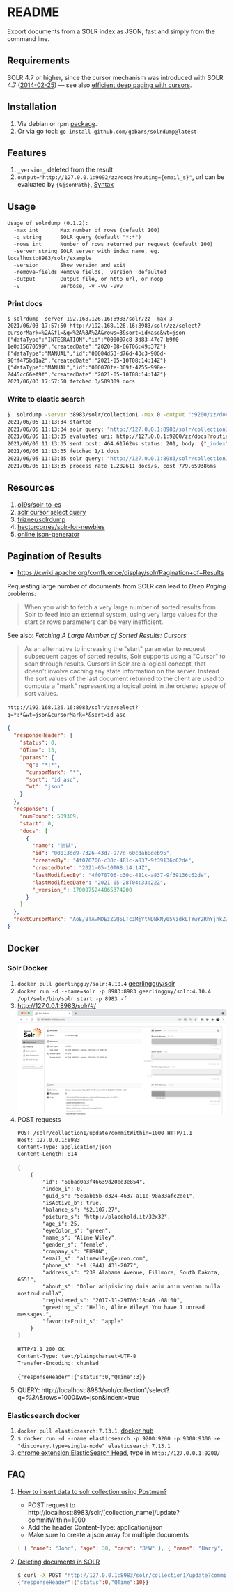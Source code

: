 # README

Export documents from a SOLR index as JSON, fast and simply from the command line.

## Requirements

SOLR 4.7 or higher, since the cursor mechanism was introduced with SOLR 4.7
([2014-02-25](https://archive.apache.org/dist/lucene/solr/4.7.0/)) &mdash; see
also [efficient deep paging with cursors](https://solr.pl/en/2014/03/10/solr-4-7-efficient-deep-paging/).

## Installation

1. Via debian or rpm [package](https://github.com/gobars/solrdump/releases).
2. Or via go tool: `go install github.com/gobars/solrdump@latest`

## Features

1. `_version_` deleted from the result
2. `output="http://127.0.0.1:9092/zz/docs?routing={email_s}"`, url can be evaluated by `{GjsonPath}`, [Syntax](https://github.com/bingoohuang/jj/blob/master/SYNTAX.md)

## Usage

```shell
Usage of solrdump (0.1.2):
  -max int       Max number of rows (default 100)
  -q string      SOLR query (default "*:*")
  -rows int      Number of rows returned per request (default 100)
  -server string SOLR server with index name, eg. localhost:8983/solr/example
  -version       Show version and exit
  -remove-fields Remove fields, _version_ defaulted
  -output        Output file, or http url, or noop
  -v             Verbose, -v -vv -vvv
```

### Print docs

```shell
$ solrdump -server 192.168.126.16:8983/solr/zz -max 3          
2021/06/03 17:57:50 http://192.168.126.16:8983/solr/zz/select?cursorMark=%2A&fl=&q=%2A%3A%2A&rows=3&sort=id+asc&wt=json
{"dataType":"INTEGRATION","id":"000007c8-3d83-47c7-b9f0-1e0d15670599","createdDate":"2020-08-06T06:49:37Z"}
{"dataType":"MANUAL","id":"00004d53-d76d-43c3-906d-90ff475bd1a2","createdDate":"2021-05-10T08:14:14Z"}
{"dataType":"MANUAL","id":"000070fe-309f-4755-998e-2445cc66ef9f","createdDate":"2021-05-10T08:14:14Z"}
2021/06/03 17:57:50 fetched 3/509309 docs
```

### Write to elastic search

```sh
$  solrdump -server :8983/solr/collection1 -max 0 -output ":9200/zz/docs?routing={email_s}" -vv
2021/06/05 11:13:34 started
2021/06/05 11:13:34 solr query: "http://127.0.0.1:8983/solr/collection1/select?cursorMark=*&fl=&q=*:*&rows=1000&sort=id asc&wt=json"
2021/06/05 11:13:35 evaluated uri: http://127.0.0.1:9200/zz/docs?routing=alinewiley@euron.com
2021/06/05 11:13:35 sent cost: 464.61762ms status: 201, body: {"_index":"zz","_type":"docs","_id":"4Bgp2nkBPW9--6YOYTIv","_version":1,"result":"created","_shards":{"total":2,"successful":1,"failed":0},"_seq_no":0,"_primary_term":1}
2021/06/05 11:13:35 fetched 1/1 docs
2021/06/05 11:13:35 solr query: "http://127.0.0.1:8983/solr/collection1/select?cursorMark=AoE4NjBiYWQwYTNmNDY2MzlkMjBlZDNlODU1&fl=&q=*:*&rows=1000&sort=id asc&wt=json"
2021/06/05 11:13:35 process rate 1.282611 docs/s, cost 779.659386ms
```

## Resources

1. [o19s/solr-to-es](https://github.com/o19s/solr-to-es)
2. [solr cursor select query](https://github.com/frizner/glsolr)
3. [frizner/solrdump](https://github.com/frizner/solrdump)
4. [hectorcorrea/solr-for-newbies](https://github.com/hectorcorrea/solr-for-newbies)
5. [online json-generator](https://www.json-generator.com)

## Pagination of Results

* https://cwiki.apache.org/confluence/display/solr/Pagination+of+Results

Requesting large number of documents from SOLR can lead to *Deep Paging*
problems:

> When you wish to fetch a very large number of sorted results from Solr to
> feed into an external system, using very large values for the start or rows
> parameters can be very inefficient.

See also: *Fetching A Large Number of Sorted Results: Cursors*

> As an alternative to increasing the "start" parameter to request subsequent
> pages of sorted results, Solr supports using a "Cursor" to scan through
> results. Cursors in Solr are a logical concept, that doesn't involve caching
> any state information on the server. Instead the sort values of the last
> document returned to the client are used to compute a "mark" representing a
> logical point in the ordered space of sort values.

`http://192.168.126.16:8983/solr/zz/select?q=*:*&wt=json&cursorMark=*&sort=id asc`

```json
{
  "responseHeader": {
    "status": 0,
    "QTime": 13,
    "params": {
      "q": "*:*",
      "cursorMark": "*",
      "sort": "id asc",
      "wt": "json"
    }
  },
  "response": {
    "numFound": 509309,
    "start": 0,
    "docs": [
      {
        "name": "测试",
        "id": "00013dd9-7326-43d7-977d-60cdab8deb95",
        "createdBy": "4f070706-c30c-481c-a837-9f39136c62de",
        "createdDate": "2021-05-10T08:14:14Z",
        "lastModifiedBy": "4f070706-c30c-481c-a837-9f39136c62de",
        "lastModifiedDate": "2021-05-28T04:33:22Z",
        "_version_": 1700975244065374200
      }
    ]
  },
  "nextCursorMark": "AoE/BTAwMDEzZGQ5LTczMjYtNDNkNy05NzdkLTYwY2RhYjhkZWI5NQ=="
}
```

## Docker

### Solr Docker

1. `docker pull geerlingguy/solr:4.10.4` [geerlingguy/solr](https://hub.docker.com/r/geerlingguy/solr)
2. `docker run -d --name=solr -p 8983:8983 geerlingguy/solr:4.10.4 /opt/solr/bin/solr start -p 8983 -f`
3. http://127.0.0.1:8983/solr/#/
   ![img.png](_images/img.png)
4. POST requests
    ```http
    POST /solr/collection1/update?commitWithin=1000 HTTP/1.1
    Host: 127.0.0.1:8983
    Content-Type: application/json
    Content-Length: 814
    
    [
        {
            "id": "60bad0a3f46639d20ed3e854",
            "index_i": 0,
            "guid_s": "5e0abb5b-d324-4637-a11e-98a33afc2de1",
            "isActive_b": true,
            "balance_s": "$2,107.27",
            "picture_s": "http://placehold.it/32x32",
            "age_i": 25,
            "eyeColor_s": "green",
            "name_s": "Aline Wiley",
            "gender_s": "female",
            "company_s": "EURON",
            "email_s": "alinewiley@euron.com",
            "phone_s": "+1 (844) 431-2077",
            "address_s": "238 Alabama Avenue, Fillmore, South Dakota, 6551",
            "about_s": "Dolor adipisicing duis anim anim veniam nulla nostrud nulla",
            "registered_s": "2017-11-29T06:18:46 -08:00",
            "greeting_s": "Hello, Aline Wiley! You have 1 unread messages.",
            "favoriteFruit_s": "apple"
        }
    ]
   
    HTTP/1.1 200 OK
    Content-Type: text/plain;charset=UTF-8
    Transfer-Encoding: chunked
    
    {"responseHeader":{"status":0,"QTime":3}}
    ```
5. QUERY: http://localhost:8983/solr/collection1/select?q=*%3A*&rows=1000&wt=json&indent=true

### Elasticsearch docker

1. `docker pull elasticsearch:7.13.1`, [docker hub](https://hub.docker.com/_/elasticsearch?tab=description&page=1&ordering=last_updated)
2. `$ docker run -d --name elasticsearch -p 9200:9200 -p 9300:9300 -e "discovery.type=single-node" elasticsearch:7.13.1`
3. [chrome extension ElasticSearch Head](https://chrome.google.com/webstore/detail/elasticsearch-head/ffmkiejjmecolpfloofpjologoblkegm), type in `http://127.0.0.1:9200/`

## FAQ

1. [How to insert data to solr collection using Postman?](https://stackoverflow.com/a/49179604)
    - POST request to http://localhost:8983/solr/[collection_name]/update?commitWithin=1000
    - Add the header Content-Type: application/json
    - Make sure to create a json array for multiple documents

    ```json
    [ { "name": "John", "age": 30, "cars": "BMW" }, { "name": "Harry", "age": 30, "cars": "BMW" }, { "name": "Pinku", "age": 30, "cars": "BMW" } ]
    ```
2. [Deleting documents in SOLR](https://gist.github.com/CesarCapillas/a796c0e7cba10ac02213c7f3485d6e90#file-delete-by-id-sh)
    ```sh
    $ curl -X POST "http://127.0.0.1:8983/solr/collection1/update?commit=true&wt=json" -H "Content-Type: text/xml" --data-binary "<delete><id>60bad0a3f46639d20ed3e855</id></delete>"
    {"responseHeader":{"status":0,"QTime":10}}
    ```
